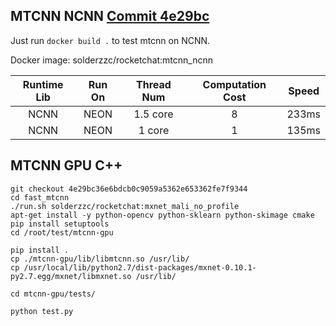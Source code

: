 
## MTCNN NCNN [Commit 4e29bc](https://github.com/solderzzc/fast_ai/commit/4e29bc36e6bdcb0c9059a5362e653362fe7f9344)
Just run `docker build .` to test mtcnn on NCNN.

Docker image: solderzzc/rocketchat:mtcnn_ncnn

| Runtime Lib | Run On | Thread Num |Computation Cost | Speed |
| :---------: |:-----: |:----------:|:---------------:|:-----:|
| NCNN | NEON | 1.5 core | 8 | 233ms |
| NCNN | NEON | 1 core   | 1 | 135ms |
## MTCNN GPU C++

```
git checkout 4e29bc36e6bdcb0c9059a5362e653362fe7f9344
cd fast_mtcnn
./run.sh solderzzc/rocketchat:mxnet_mali_no_profile
apt-get install -y python-opencv python-sklearn python-skimage cmake
pip install setuptools
cd /root/test/mtcnn-gpu

pip install .
cp ./mtcnn-gpu/lib/libmtcnn.so /usr/lib/
cp /usr/local/lib/python2.7/dist-packages/mxnet-0.10.1-py2.7.egg/mxnet/libmxnet.so /usr/lib/

cd mtcnn-gpu/tests/

python test.py
```
